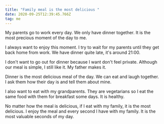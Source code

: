 ```yaml
---
title: "Family meal is the most delicious "
date: 2020-09-25T12:39:45.766Z
tag: me
---
```


My parents go to work every day. We only have dinner together. It is the most precious moment of the day to me.

I always want to enjoy this moment. I try to wait for my parents until they get back home from work. We have dinner quite late, it's around 21:00.

I don't want to go out for dinner because I want don't feel private. Although our meal is simple, I still like it. My father makes it.

Dinner is the most delicious meal of the day. We can eat and laugh together. I ask them how their day is and tell them about mine.

I also want to eat with my grandparents. They are vegetarians so I eat the same food with them for breakfast some days. It is healthy.

No matter how the meal is delicious, if I eat with my family, it is the most delicious. I enjoy the meal and every second I have with my family. It is the most valuable seconds of my day.
